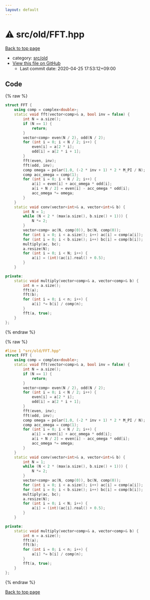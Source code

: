 ```yaml
---
layout: default
---
```


<!-- mathjax config similar to math.stackexchange -->
<script type="text/javascript" async
  src="https://cdnjs.cloudflare.com/ajax/libs/mathjax/2.7.5/MathJax.js?config=TeX-MML-AM_CHTML">
</script>
<script type="text/x-mathjax-config">
  MathJax.Hub.Config({
    TeX: { equationNumbers: { autoNumber: "AMS" }},
    tex2jax: {
      inlineMath: [ ['$','$'] ],
      processEscapes: true
    },
    "HTML-CSS": { matchFontHeight: false },
    displayAlign: "left",
    displayIndent: "2em"
  });
</script>

<script type="text/javascript" src="https://cdnjs.cloudflare.com/ajax/libs/jquery/3.4.1/jquery.min.js"></script>
<script src="https://cdn.jsdelivr.net/npm/jquery-balloon-js@1.1.2/jquery.balloon.min.js" integrity="sha256-ZEYs9VrgAeNuPvs15E39OsyOJaIkXEEt10fzxJ20+2I=" crossorigin="anonymous"></script>
<script type="text/javascript" src="../../../assets/js/copy-button.js"></script>
<link rel="stylesheet" href="../../../assets/css/copy-button.css" />


# :warning: src/old/FFT.hpp

<a href="../../../index.html">Back to top page</a>

* category: <a href="../../../index.html#ed8431f95262b19a48e972d3753d06d7">src/old</a>
* <a href="{{ site.github.repository_url }}/blob/master/src/old/FFT.hpp">View this file on GitHub</a>
    - Last commit date: 2020-04-25 17:53:12+09:00




## Code

<a id="unbundled"></a>
{% raw %}
```cpp
struct FFT {
    using comp = complex<double>;
    static void fft(vector<comp>& a, bool inv = false) {
        int N = a.size();
        if (N == 1) {
            return;
        }
        vector<comp> even(N / 2), odd(N / 2);
        for (int i = 0; i < N / 2; i++) {
            even[i] = a[2 * i];
            odd[i] = a[2 * i + 1];
        }
        fft(even, inv);
        fft(odd, inv);
        comp omega = polar(1.0, (-2 * inv + 1) * 2 * M_PI / N);
        comp acc_omega = comp(1);
        for (int i = 0; i < N / 2; i++) {
            a[i] = even[i] + acc_omega * odd[i];
            a[i + N / 2] = even[i] - acc_omega * odd[i];
            acc_omega *= omega;
        }
    }
    static void conv(vector<int>& a, vector<int>& b) {
        int N = 1;
        while (N < 2 * (max(a.size(), b.size() + 1))) {
            N *= 2;
        }
        vector<comp> ac(N, comp(0)), bc(N, comp(0));
        for (int i = 0; i < a.size(); i++) ac[i] = comp(a[i]);
        for (int i = 0; i < b.size(); i++) bc[i] = comp(b[i]);
        multiply(ac, bc);
        a.resize(N);
        for (int i = 0; i < N; i++) {
            a[i] = (int)(ac[i].real() + 0.5);
        }
    }

private:
    static void multiply(vector<comp>& a, vector<comp>& b) {
        int n = a.size();
        fft(a);
        fft(b);
        for (int i = 0; i < n; i++) {
            a[i] *= b[i] / comp(n);
        }
        fft(a, true);
    }
};

```
{% endraw %}

<a id="bundled"></a>
{% raw %}
```cpp
#line 1 "src/old/FFT.hpp"
struct FFT {
    using comp = complex<double>;
    static void fft(vector<comp>& a, bool inv = false) {
        int N = a.size();
        if (N == 1) {
            return;
        }
        vector<comp> even(N / 2), odd(N / 2);
        for (int i = 0; i < N / 2; i++) {
            even[i] = a[2 * i];
            odd[i] = a[2 * i + 1];
        }
        fft(even, inv);
        fft(odd, inv);
        comp omega = polar(1.0, (-2 * inv + 1) * 2 * M_PI / N);
        comp acc_omega = comp(1);
        for (int i = 0; i < N / 2; i++) {
            a[i] = even[i] + acc_omega * odd[i];
            a[i + N / 2] = even[i] - acc_omega * odd[i];
            acc_omega *= omega;
        }
    }
    static void conv(vector<int>& a, vector<int>& b) {
        int N = 1;
        while (N < 2 * (max(a.size(), b.size() + 1))) {
            N *= 2;
        }
        vector<comp> ac(N, comp(0)), bc(N, comp(0));
        for (int i = 0; i < a.size(); i++) ac[i] = comp(a[i]);
        for (int i = 0; i < b.size(); i++) bc[i] = comp(b[i]);
        multiply(ac, bc);
        a.resize(N);
        for (int i = 0; i < N; i++) {
            a[i] = (int)(ac[i].real() + 0.5);
        }
    }

private:
    static void multiply(vector<comp>& a, vector<comp>& b) {
        int n = a.size();
        fft(a);
        fft(b);
        for (int i = 0; i < n; i++) {
            a[i] *= b[i] / comp(n);
        }
        fft(a, true);
    }
};

```
{% endraw %}

<a href="../../../index.html">Back to top page</a>

